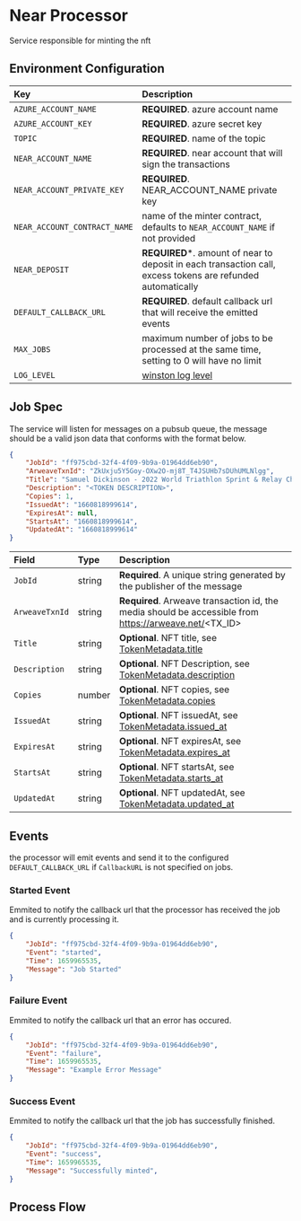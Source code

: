 # Near Processor

Service responsible for minting the nft

## Environment Configuration
| Key | Description |
| :-- | :---------- |
| `AZURE_ACCOUNT_NAME` | **REQUIRED**. azure account name |
| `AZURE_ACCOUNT_KEY` | **REQUIRED**. azure secret key |
| `TOPIC` | **REQUIRED**. name of the topic |
| `NEAR_ACCOUNT_NAME` | **REQUIRED**. near account that will sign the transactions |
| `NEAR_ACCOUNT_PRIVATE_KEY` | **REQUIRED**. NEAR_ACCOUNT_NAME private key |
| `NEAR_ACCOUNT_CONTRACT_NAME` | name of the minter contract, defaults to `NEAR_ACCOUNT_NAME` if not provided |
| `NEAR_DEPOSIT` | **REQUIRED***. amount of near to deposit in each transaction call, excess tokens are refunded automatically |
| `DEFAULT_CALLBACK_URL` | **REQUIRED**. default callback url that will receive the emitted events |
| `MAX_JOBS` | maximum number of jobs to be processed at the same time, setting to 0 will have no limit |
| `LOG_LEVEL` | [winston log level](https://www.npmjs.com/package/winston#logging-levels)|

## Job Spec
The service will listen for messages on a pubsub queue, the message should be a valid json data that conforms with the format below.

```json
{
    "JobId": "ff975cbd-32f4-4f09-9b9a-01964dd6eb90",
    "ArweaveTxnId": "ZkUxju5Y5Goy-OXw2O-mj8T_T4JSUHb7sDUhUMLNlgg",
    "Title": "Samuel Dickinson - 2022 World Triathlon Sprint & Relay Championships Montreal",
    "Description": "<TOKEN DESCRIPTION>",
    "Copies": 1,
    "IssuedAt": "1660818999614",
    "ExpiresAt": null,
    "StartsAt": "1660818999614",
    "UpdatedAt": "1660818999614"
}
```

| Field | Type | Description |
| :---- | :--- | :---------- |
| `JobId` | string | **Required**.  A unique string generated by the publisher of the message |
| `ArweaveTxnId` | string | **Required**. Arweave transaction id, the media should be accessible from https://arweave.net/<TX_ID> |
| `Title` | string | **Optional**. NFT title, see [TokenMetadata.title](https://nomicon.io/Standards/Tokens/NonFungibleToken/Metadata#interface) |
| `Description` | string | **Optional**. NFT Description, see [TokenMetadata.description](https://nomicon.io/Standards/Tokens/NonFungibleToken/Metadata#interface) |
| `Copies` | number | **Optional**. NFT copies, see [TokenMetadata.copies](https://nomicon.io/Standards/Tokens/NonFungibleToken/Metadata#interface) |
| `IssuedAt` | string | **Optional**. NFT issuedAt, see [TokenMetadata.issued_at](https://nomicon.io/Standards/Tokens/NonFungibleToken/Metadata#interface) |
| `ExpiresAt` | string | **Optional**. NFT expiresAt, see [TokenMetadata.expires_at](https://nomicon.io/Standards/Tokens/NonFungibleToken/Metadata#interface) |
| `StartsAt` | string | **Optional**. NFT startsAt, see [TokenMetadata.starts_at](https://nomicon.io/Standards/Tokens/NonFungibleToken/Metadata#interface) |
| `UpdatedAt` | string | **Optional**. NFT updatedAt, see [TokenMetadata.updated_at](https://nomicon.io/Standards/Tokens/NonFungibleToken/Metadata#interface) |
## Events

the processor will emit events and send it to the configured `DEFAULT_CALLBACK_URL` if `CallbackURL` is not specified on jobs. 

### Started Event
Emmited to notify the callback url that the processor has received the job and is currently processing it.
```json
{
    "JobId": "ff975cbd-32f4-4f09-9b9a-01964dd6eb90",
    "Event": "started",
    "Time": 1659965535,
    "Message": "Job Started"
}
```
### Failure Event
Emmited to notify the callback url that an error has occured.
```json
{
    "JobId": "ff975cbd-32f4-4f09-9b9a-01964dd6eb90",
    "Event": "failure",
    "Time": 1659965535,
    "Message": "Example Error Message"
}

```
### Success Event
Emmited to notify the callback url that the job has successfully finished.
```json
{
    "JobId": "ff975cbd-32f4-4f09-9b9a-01964dd6eb90",
    "Event": "success",
    "Time": 1659965535,
    "Message": "Successfully minted",
}
```

## Process Flow